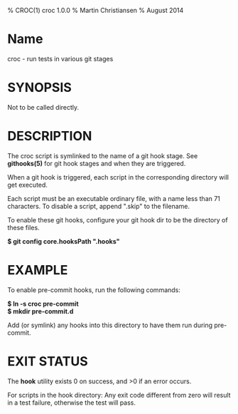 % CROC(1) croc 1.0.0
% Martin Christiansen
% August 2014

# Name
croc - run tests in various git stages

# SYNOPSIS

Not to be called directly.

# DESCRIPTION

The croc script is symlinked to the name of a git hook stage. See
**githooks(5)** for git hook stages and when they are triggered.

When a git hook is triggered, each script in the corresponding directory will
get executed.

Each script must be an executable ordinary file, with a name less than
71 characters. To disable a script, append ".skip" to the filename.

To enable these git hooks, configure your git hook dir to be the
directory of these files.

**$ git config core.hooksPath ".hooks"**

# EXAMPLE

To enable pre-commit hooks, run the following commands:

**$ ln -s croc pre-commit**\
**$ mkdir pre-commit.d**

Add (or symlink) any hooks into this directory to have them run during
pre-commit.

# EXIT STATUS

The **hook** utility exists 0 on success, and >0 if an error occurs.

For scripts in the hook directory: Any exit code different from zero
will result in a test failure, otherwise the test will pass.

